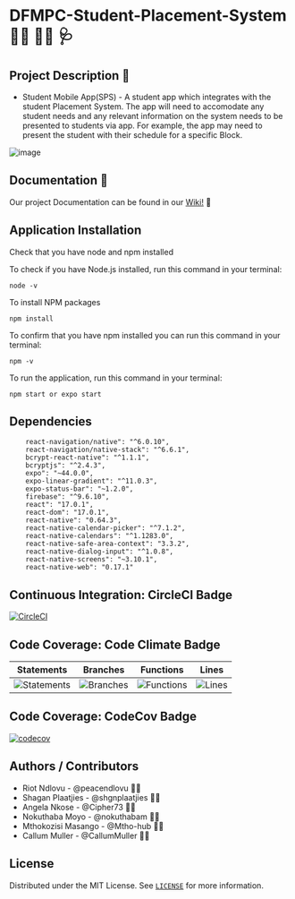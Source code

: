 # DFMPC-Student-Placement-System :student: :woman_student: :stethoscope:

## Project Description 📃

- Student Mobile App(SPS) - A student app which integrates with the student Placement System. The app will need to accomodate any student needs and any relevant information on the system needs to be presented to students via app. For example, the app may need to present the student with their schedule for a specific Block.

![image](https://user-images.githubusercontent.com/53468145/167319191-e6e21447-4249-442c-8b23-f7205714ca8b.png)

## Documentation :memo:

Our project Documentation can be found in our [Wiki!](https://github.com/Software-Design-2022/DFMPC-Student-Placement-System/wiki) :open_book:

## Application Installation

Check that you have node and npm installed

To check if you have Node.js installed, run this command in your terminal:

```
node -v
```

To install NPM packages

```
npm install
```

To confirm that you have npm installed you can run this command in your terminal:

```
npm -v
```

To run the application, run this command in your terminal:

```
npm start or expo start
```

## Dependencies

```
    react-navigation/native": "^6.0.10",
    react-navigation/native-stack": "^6.6.1",
    bcrypt-react-native": "^1.1.1",
    bcryptjs": "^2.4.3",
    expo": "~44.0.0",
    expo-linear-gradient": "^11.0.3",
    expo-status-bar": "~1.2.0",
    firebase": "^9.6.10",
    react": "17.0.1",
    react-dom": "17.0.1",
    react-native": "0.64.3",
    react-native-calendar-picker": "^7.1.2",
    react-native-calendars": "^1.1283.0",
    react-native-safe-area-context": "3.3.2",
    react-native-dialog-input": "^1.0.8",
    react-native-screens": "~3.10.1",
    react-native-web": "0.17.1"

```

## Continuous Integration: CircleCI Badge

[![CircleCI](https://circleci.com/gh/Software-Design-2022/DFMPC-Student-Placement-System.svg?style=svg)](https://app.circleci.com/pipelines/github/Software-Design-2022)

## Code Coverage: Code Climate Badge

| Statements                                                                                       | Branches                                                                                       | Functions                                                                                       | Lines                                                                                       |
| ------------------------------------------------------------------------------------------------ | ---------------------------------------------------------------------------------------------- | ----------------------------------------------------------------------------------------------- | ------------------------------------------------------------------------------------------- |
| ![Statements](https://img.shields.io/badge/statements-83.33%25-yellow.svg?style=flat&logo=jest) | ![Branches](https://img.shields.io/badge/branches-100%25-brightgreen.svg?style=flat&logo=jest) | ![Functions](https://img.shields.io/badge/functions-66.66%25-red.svg?style=flat&logo=jest) | ![Lines](https://img.shields.io/badge/lines-83.33%25-yellow.svg?style=flat&logo=jest) |

## Code Coverage: CodeCov Badge

[![codecov](https://codecov.io/gh/Software-Design-2022/DFMPC-Student-Placement-System/branch/main/graph/badge.svg?token=45L3WG42SX)](https://codecov.io/gh/Software-Design-2022/DFMPC-Student-Placement-System)

## Authors / Contributors

- Riot Ndlovu - @peacendlovu :man_technologist:
- Shagan Plaatjies - @shgnplaatjies :man_technologist:
- Angela Nkose - @Cipher73 :woman_technologist:
- Nokuthaba Moyo - @nokuthabam :woman_technologist:
- Mthokozisi Masango - @Mtho-hub :man_technologist:
- Callum Muller - @CallumMuller :man_technologist:

## License

Distributed under the MIT License. See [`LICENSE`](./LICENSE) for more information.
